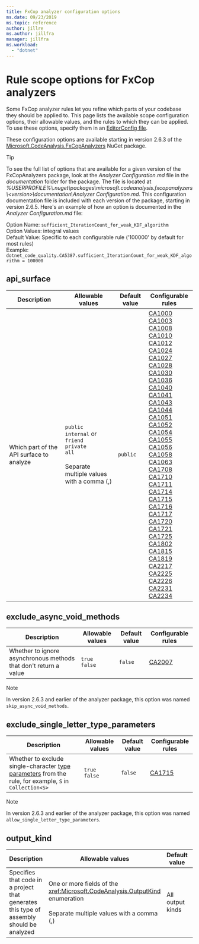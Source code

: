 ```yaml
---
title: FxCop analyzer configuration options
ms.date: 09/23/2019
ms.topic: reference
author: jillre
ms.author: jillfra
manager: jillfra
ms.workload:
  - "dotnet"
---
```

# Rule scope options for FxCop analyzers

Some FxCop analyzer rules let you refine which parts of your codebase they should be applied to. This page lists the available scope configuration options, their allowable values, and the rules to which they can be applied. To use these options, specify them in an [EditorConfig file](../ide/create-portable-custom-editor-options.md#add-an-editorconfig-file-to-a-project).

These configuration options are available starting in version 2.6.3 of the [Microsoft.CodeAnalysis.FxCopAnalyzers](https://www.nuget.org/packages/Microsoft.CodeAnalysis.FxCopAnalyzers) NuGet package.

> [!TIP]
> To see the full list of options that are available for a given version of the FxCopAnalyzers package, look at the *Analyzer Configuration.md* file in the *documentation* folder for the package. The file is located at *%USERPROFILE%\\.nuget\packages\microsoft.codeanalysis.fxcopanalyzers\\\<version\>\documentation\Analyzer Configuration.md*. This configuration documentation file is included with each version of the package, starting in version 2.6.5. Here's an example of how an option is documented in the *Analyzer Configuration.md* file:
>
> Option Name: `sufficient_IterationCount_for_weak_KDF_algorithm`\
> Option Values: integral values\
> Default Value: Specific to each configurable rule ('100000' by default for most rules)\
> Example: `dotnet_code_quality.CA5387.sufficient_IterationCount_for_weak_KDF_algorithm = 100000`

## api_surface

| Description | Allowable values | Default value | Configurable rules |
| - | - | - | - |
| Which part of the API surface to analyze | `public`<br/>`internal` or `friend`<br/>`private`<br/>`all`<br/><br/>Separate multiple values with a comma (,) | `public` | [CA1000](ca1000-do-not-declare-static-members-on-generic-types.md)<br/>[CA1003](ca1003-use-generic-event-handler-instances.md)<br/>[CA1008](ca1008-enums-should-have-zero-value.md)<br/>[CA1010](ca1010-collections-should-implement-generic-interface.md)<br/>[CA1012](ca1012-abstract-types-should-not-have-constructors.md)<br/>[CA1024](ca1024-use-properties-where-appropriate.md)<br/>[CA1027](ca1027-mark-enums-with-flagsattribute.md)<br/>[CA1028](ca1028-enum-storage-should-be-int32.md)<br/>[CA1030](ca1030-use-events-where-appropriate.md)<br/>[CA1036](ca1036-override-methods-on-comparable-types.md)<br/>[CA1040](ca1040-avoid-empty-interfaces.md)<br/>[CA1041](ca1041-provide-obsoleteattribute-message.md)<br/>[CA1043](ca1043-use-integral-or-string-argument-for-indexers.md)<br/>[CA1044](ca1044-properties-should-not-be-write-only.md)<br/>[CA1051](ca1051-do-not-declare-visible-instance-fields.md)<br/>[CA1052](ca1052-static-holder-types-should-be-sealed.md)<br/>[CA1054](ca1054-uri-parameters-should-not-be-strings.md)<br/>[CA1055](ca1055-uri-return-values-should-not-be-strings.md)<br/>[CA1056](ca1056-uri-properties-should-not-be-strings.md)<br/>[CA1058](ca1058-types-should-not-extend-certain-base-types.md)<br/>[CA1063](ca1063-implement-idisposable-correctly.md)<br/>[CA1708](ca1708-identifiers-should-differ-by-more-than-case.md)<br/>[CA1710](ca1710-identifiers-should-have-correct-suffix.md)<br/>[CA1711](ca1711-identifiers-should-not-have-incorrect-suffix.md)<br/>[CA1714](ca1714-flags-enums-should-have-plural-names.md)<br/>[CA1715](ca1715-identifiers-should-have-correct-prefix.md)<br/>[CA1716](ca1716-identifiers-should-not-match-keywords.md)<br/>[CA1717](ca1717-only-flagsattribute-enums-should-have-plural-names.md)<br/>[CA1720](ca1720-identifiers-should-not-contain-type-names.md)<br/>[CA1721](ca1721-property-names-should-not-match-get-methods.md)<br/>[CA1725](ca1725-parameter-names-should-match-base-declaration.md)<br/>[CA1802](ca1802.md)<br/>[CA1815](ca1815.md)<br/>[CA1819](ca1819.md)<br/>[CA2217](ca2217.md)<br/>[CA2225](ca2225.md)<br/>[CA2226](ca2226.md)<br/>[CA2231](ca2231.md)<br/>[CA2234](ca2234.md) |

## exclude_async_void_methods

| Description | Allowable values | Default value | Configurable rules |
| - | - | - | - |
| Whether to ignore asynchronous methods that don't return a value | `true`<br/>`false` | `false` | [CA2007](ca2007-do-not-directly-await-task.md) |

> [!NOTE]
> In version 2.6.3 and earlier of the analyzer package, this option was named `skip_async_void_methods`.

## exclude_single_letter_type_parameters

| Description | Allowable values | Default value | Configurable rules |
| - | - | - | - |
| Whether to exclude single-character [type parameters](/dotnet/csharp/programming-guide/generics/generic-type-parameters) from the rule, for example, `S` in `Collection<S>` | `true`<br/>`false` | `false` | [CA1715](ca1715-identifiers-should-have-correct-prefix.md) |

> [!NOTE]
> In version 2.6.3 and earlier of the analyzer package, this option was named `allow_single_letter_type_parameters`.

## output_kind

| Description | Allowable values | Default value | Configurable rules |
| - | - | - | - |
| Specifies that code in a project that generates this type of assembly should be analyzed | One or more fields of the <xref:Microsoft.CodeAnalysis.OutputKind> enumeration<br/><br/>Separate multiple values with a comma (,) | All output kinds | [CA2007](ca2007-do-not-directly-await-task.md) |
